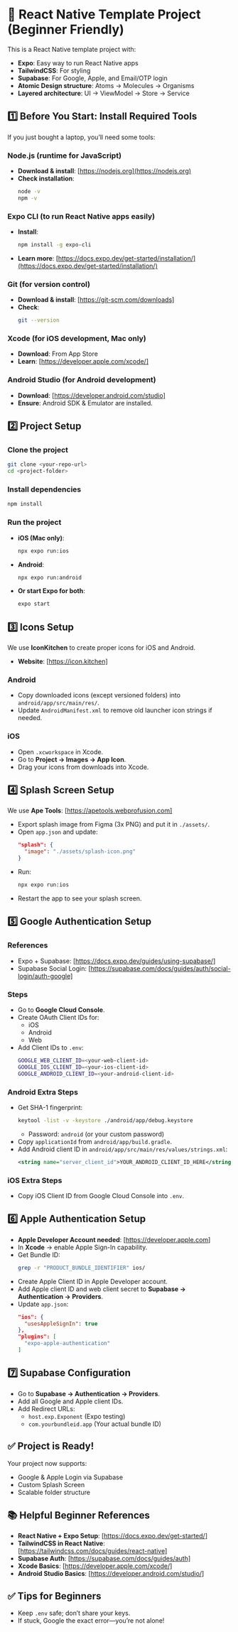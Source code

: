 # 🚀 React Native Template Project (Beginner Friendly)

This is a React Native template project with:

- **Expo**: Easy way to run React Native apps
- **TailwindCSS**: For styling
- **Supabase**: For Google, Apple, and Email/OTP login
- **Atomic Design structure**: Atoms → Molecules → Organisms
- **Layered architecture**: UI → ViewModel → Store → Service

## 1️⃣ Before You Start: Install Required Tools

If you just bought a laptop, you’ll need some tools:

### Node.js (runtime for JavaScript)
- **Download & install**: [https://nodejs.org](https://nodejs.org)
- **Check installation**:
  ```bash
  node -v
  npm -v
  ```

### Expo CLI (to run React Native apps easily)
- **Install**:
  ```bash
  npm install -g expo-cli
  ```
- **Learn more**: [https://docs.expo.dev/get-started/installation/](https://docs.expo.dev/get-started/installation/)

### Git (for version control)
- **Download & install**: [https://git-scm.com/downloads]
- **Check**:
  ```bash
  git --version
  ```

### Xcode (for iOS development, Mac only)
- **Download**: From App Store
- **Learn**: [https://developer.apple.com/xcode/]

### Android Studio (for Android development)
- **Download**: [https://developer.android.com/studio]
- **Ensure**: Android SDK & Emulator are installed.

## 2️⃣ Project Setup

### Clone the project
```bash
git clone <your-repo-url>
cd <project-folder>
```

### Install dependencies
```bash
npm install
```

### Run the project
- **iOS (Mac only)**:
  ```bash
  npx expo run:ios
  ```
- **Android**:
  ```bash
  npx expo run:android
  ```
- **Or start Expo for both**:
  ```bash
  expo start
  ```

## 3️⃣ Icons Setup

We use **IconKitchen** to create proper icons for iOS and Android.

- **Website**: [https://icon.kitchen]

### Android
- Copy downloaded icons (except versioned folders) into `android/app/src/main/res/`.
- Update `AndroidManifest.xml` to remove old launcher icon strings if needed.

### iOS
- Open `.xcworkspace` in Xcode.
- Go to **Project → Images → App Icon**.
- Drag your icons from downloads into Xcode.

## 4️⃣ Splash Screen Setup

We use **Ape Tools**: [https://apetools.webprofusion.com]

- Export splash image from Figma (3x PNG) and put it in `./assets/`.
- Open `app.json` and update:
  ```json
  "splash": {
    "image": "./assets/splash-icon.png"
  }
  ```
- Run:
  ```bash
  npx expo run:ios
  ```
- Restart the app to see your splash screen.

## 5️⃣ Google Authentication Setup

### References
- Expo + Supabase: [https://docs.expo.dev/guides/using-supabase/]
- Supabase Social Login: [https://supabase.com/docs/guides/auth/social-login/auth-google]

### Steps
- Go to **Google Cloud Console**.
- Create OAuth Client IDs for:
  - iOS
  - Android
  - Web
- Add Client IDs to `.env`:
  ```bash
  GOOGLE_WEB_CLIENT_ID=<your-web-client-id>
  GOOGLE_IOS_CLIENT_ID=<your-ios-client-id>
  GOOGLE_ANDROID_CLIENT_ID=<your-android-client-id>
  ```

### Android Extra Steps
- Get SHA-1 fingerprint:
  ```bash
  keytool -list -v -keystore ./android/app/debug.keystore
  ```
  - Password: `android` (or your custom password)
- Copy `applicationId` from `android/app/build.gradle`.
- Add Android client ID in `android/app/src/main/res/values/strings.xml`:
  ```xml
  <string name="server_client_id">YOUR_ANDROID_CLIENT_ID_HERE</string>
  ```

### iOS Extra Steps
- Copy iOS Client ID from Google Cloud Console into `.env`.

## 6️⃣ Apple Authentication Setup

- **Apple Developer Account needed**: [https://developer.apple.com]
- In **Xcode** → enable Apple Sign-In capability.
- Get Bundle ID:
  ```bash
  grep -r "PRODUCT_BUNDLE_IDENTIFIER" ios/
  ```
- Create Apple Client ID in Apple Developer account.
- Add Apple client ID and web client secret to **Supabase → Authentication → Providers**.
- Update `app.json`:
  ```json
  "ios": {
    "usesAppleSignIn": true
  },
  "plugins": [
    "expo-apple-authentication"
  ]
  ```

## 7️⃣ Supabase Configuration

- Go to **Supabase → Authentication → Providers**.
- Add all Google and Apple client IDs.
- Add Redirect URLs:
  - `host.exp.Exponent` (Expo testing)
  - `com.yourbundleid.app` (Your actual bundle ID)

## ✅ Project is Ready!

Your project now supports:
- Google & Apple Login via Supabase
- Custom Splash Screen
- Scalable folder structure

## 📚 Helpful Beginner References

- **React Native + Expo Setup**: [https://docs.expo.dev/get-started/]
- **TailwindCSS in React Native**: [https://tailwindcss.com/docs/guides/react-native]
- **Supabase Auth**: [https://supabase.com/docs/guides/auth]
- **Xcode Basics**: [https://developer.apple.com/xcode/]
- **Android Studio Basics**: [https://developer.android.com/studio/]

## ✅ Tips for Beginners

- Keep `.env` safe; don’t share your keys.
- If stuck, Google the exact error—you’re not alone!
